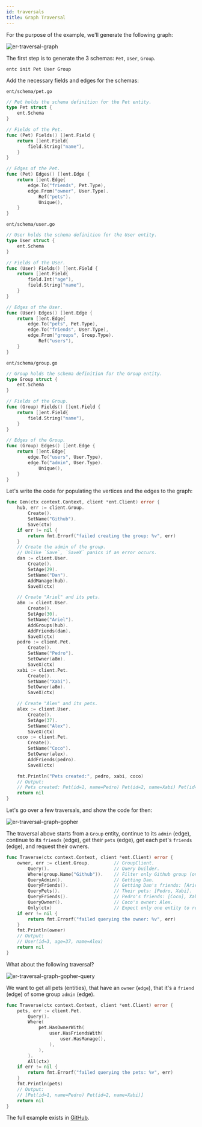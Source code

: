 ```yaml
---
id: traversals
title: Graph Traversal
---
```


For the purpose of the example, we'll generate the following graph:


![er-traversal-graph](https://entgo.io/assets/er_traversal_graph.png)

The first step is to generate the 3 schemas: `Pet`, `User`, `Group`.

```console
entc init Pet User Group
```

Add the necessary fields and edges for the schemas:

`ent/schema/pet.go`

```go
// Pet holds the schema definition for the Pet entity.
type Pet struct {
	ent.Schema
}

// Fields of the Pet.
func (Pet) Fields() []ent.Field {
	return []ent.Field{
		field.String("name"),
	}
}

// Edges of the Pet.
func (Pet) Edges() []ent.Edge {
	return []ent.Edge{
		edge.To("friends", Pet.Type),
		edge.From("owner", User.Type).
			Ref("pets").
			Unique(),
	}
}
``` 

`ent/schema/user.go`

```go
// User holds the schema definition for the User entity.
type User struct {
	ent.Schema
}

// Fields of the User.
func (User) Fields() []ent.Field {
	return []ent.Field{
		field.Int("age"),
		field.String("name"),
	}
}

// Edges of the User.
func (User) Edges() []ent.Edge {
	return []ent.Edge{
		edge.To("pets", Pet.Type),
		edge.To("friends", User.Type),
		edge.From("groups", Group.Type).
			Ref("users"),
	}
}
``` 

`ent/schema/group.go`

```go
// Group holds the schema definition for the Group entity.
type Group struct {
	ent.Schema
}

// Fields of the Group.
func (Group) Fields() []ent.Field {
	return []ent.Field{
		field.String("name"),
	}
}

// Edges of the Group.
func (Group) Edges() []ent.Edge {
	return []ent.Edge{
		edge.To("users", User.Type),
		edge.To("admin", User.Type).
			Unique(),
	}
}
``` 

Let's write the code for populating the vertices and the edges to the graph:

```go
func Gen(ctx context.Context, client *ent.Client) error {
	hub, err := client.Group.
		Create().
		SetName("Github").
		Save(ctx)
	if err != nil {
		return fmt.Errorf("failed creating the group: %v", err)
	}
	// Create the admin of the group.
	// Unlike `Save`, `SaveX` panics if an error occurs.
	dan := client.User.
		Create().
		SetAge(29).
		SetName("Dan").
		AddManage(hub).
		SaveX(ctx)

	// Create "Ariel" and its pets.
	a8m := client.User.
		Create().
		SetAge(30).
		SetName("Ariel").
		AddGroups(hub).
		AddFriends(dan).
		SaveX(ctx)
	pedro := client.Pet.
		Create().
		SetName("Pedro").
		SetOwner(a8m).
		SaveX(ctx)
	xabi := client.Pet.
		Create().
		SetName("Xabi").
		SetOwner(a8m).
		SaveX(ctx)

	// Create "Alex" and its pets.
	alex := client.User.
		Create().
		SetAge(37).
		SetName("Alex").
		SaveX(ctx)
	coco := client.Pet.
		Create().
		SetName("Coco").
		SetOwner(alex).
		AddFriends(pedro).
		SaveX(ctx)

	fmt.Println("Pets created:", pedro, xabi, coco)
	// Output:
	// Pets created: Pet(id=1, name=Pedro) Pet(id=2, name=Xabi) Pet(id=3, name=Coco)
	return nil
}
```

Let's go over a few traversals, and show the code for then:

![er-traversal-graph-gopher](https://entgo.io/assets/er_traversal_graph_gopher.png)

The traversal above starts from a `Group` entity, continue to its `admin` (edge),
continue to its `friends` (edge), get their `pets` (edge), get each pet's `friends` (edge),
and request their owners. 

```go
func Traverse(ctx context.Context, client *ent.Client) error {
	owner, err := client.Group.			// GroupClient.
		Query().                     	// Query builder.
		Where(group.Name("Github")). 	// Filter only Github group (only 1).
		QueryAdmin().                	// Getting Dan.
		QueryFriends().              	// Getting Dan's friends: [Ariel].
		QueryPets().                 	// Their pets: [Pedro, Xabi].
		QueryFriends().              	// Pedro's friends: [Coco], Xabi's friends: [].
		QueryOwner().                	// Coco's owner: Alex.
		Only(ctx)                    	// Expect only one entity to return in the query.
	if err != nil {
		return fmt.Errorf("failed querying the owner: %v", err)
	}
	fmt.Println(owner)
	// Output:
	// User(id=3, age=37, name=Alex)
	return nil
}
```

What about the following traversal?

![er-traversal-graph-gopher-query](https://entgo.io/assets/er_traversal_graph_gopher_query.png)

We want to get all pets (entities), that have an `owner` (`edge`), that it's a `friend`
(edge) of some group `admin` (edge).

```go
func Traverse(ctx context.Context, client *ent.Client) error {
	pets, err := client.Pet.
		Query().
		Where(
			pet.HasOwnerWith(
				user.HasFriendsWith(
					user.HasManage(),
				),
			),
		).
		All(ctx)
	if err != nil {
		return fmt.Errorf("failed querying the pets: %v", err)
	}
	fmt.Println(pets)
	// Output:
	// [Pet(id=1, name=Pedro) Pet(id=2, name=Xabi)]
	return nil
}
```

The full example exists in [GitHub](https://github.com/facebookincubator/ent/tree/master/examples/traversal).
